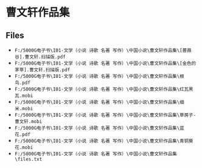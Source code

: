 # 曹文轩作品集

## Files

- `F:/5000G电子书\I01-文学（小说 诗歌 名著 写作）\中国小说\曹文轩作品集\[蔷薇谷].曹文轩.扫描版.pdf`
- `F:/5000G电子书\I01-文学（小说 诗歌 名著 写作）\中国小说\曹文轩作品集\[金色的茅草].曹文轩.扫描版.pdf`
- `F:/5000G电子书\I01-文学（小说 诗歌 名著 写作）\中国小说\曹文轩作品集\根鸟.pdf`
- `F:/5000G电子书\I01-文学（小说 诗歌 名著 写作）\中国小说\曹文轩作品集\红瓦黑瓦.mobi`
- `F:/5000G电子书\I01-文学（小说 诗歌 名著 写作）\中国小说\曹文轩作品集\细米.mobi`
- `F:/5000G电子书\I01-文学（小说 诗歌 名著 写作）\中国小说\曹文轩作品集\草房子-曹文轩.mobi`
- `F:/5000G电子书\I01-文学（小说 诗歌 名著 写作）\中国小说\曹文轩作品集\蓝花.pdf`
- `F:/5000G电子书\I01-文学（小说 诗歌 名著 写作）\中国小说\曹文轩作品集\青铜葵花.mobi`
- `F:/5000G电子书\I01-文学（小说 诗歌 名著 写作）\中国小说\曹文轩作品集\files.txt`
